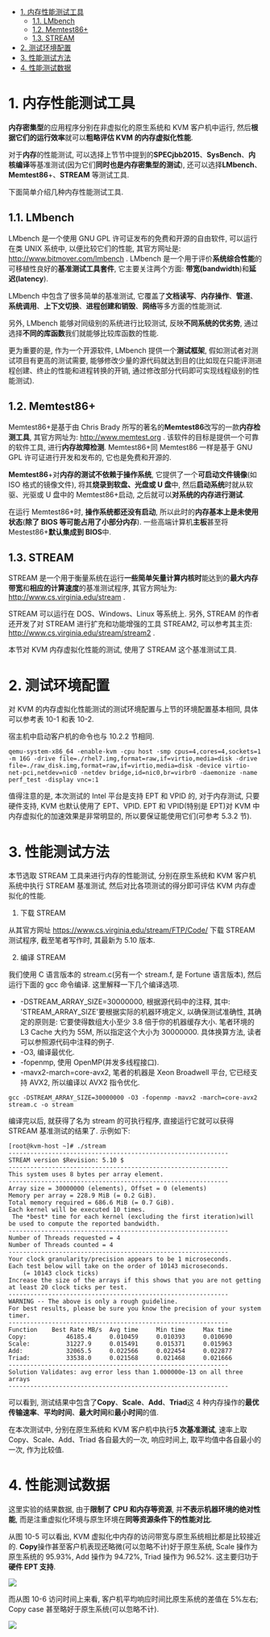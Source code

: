 
<!-- @import "[TOC]" {cmd="toc" depthFrom=1 depthTo=6 orderedList=false} -->

<!-- code_chunk_output -->

- [1. 内存性能测试工具](#1-内存性能测试工具)
  - [1.1. LMbench](#11-lmbench)
  - [1.2. Memtest86\+](#12-memtest86)
  - [1.3. STREAM](#13-stream)
- [2. 测试环境配置](#2-测试环境配置)
- [3. 性能测试方法](#3-性能测试方法)
- [4. 性能测试数据](#4-性能测试数据)

<!-- /code_chunk_output -->

# 1. 内存性能测试工具

**内存密集型**的应用程序分别在非虚拟化的原生系统和 KVM 客户机中运行, 然后**根据它们的运行效率**就可以**粗略评估 KVM 的内存虚拟化性能**.

对于**内存**的性能测试, 可以选择上节节中提到的**SPECjbb2015**、**SysBench**、**内核编译**等基准测试(因为它们**同时也是内存密集型的测试**), 还可以选择**LMbench**、**Memtest86**+、**STREAM** 等测试工具.

下面简单介绍几种内存性能测试工具.

## 1.1. LMbench

LMbench 是一个使用 GNU GPL 许可证发布的免费和开源的自由软件, 可以运行在类 UNIX 系统中, 以便比较它们的性能, 其官方网址是: http://www.bitmover.com/lmbench . LMbench 是一个用于评价**系统综合性能**的可移植性良好的**基准测试工具套件**, 它主要关注两个方面: **带宽(bandwidth**)和**延迟(latency**).

LMbench 中包含了很多简单的基准测试, 它覆盖了**文档读写**、**内存操作**、**管道**、**系统调用**、**上下文切换**、**进程创建和销毁**、**网络**等多方面的性能测试.

另外, LMbench 能够对同级别的系统进行比较测试, 反映**不同系统的优劣势**, 通过选择**不同的库函数**我们就能够比较库函数的性能.

更为重要的是, 作为一个开源软件, LMbench 提供一个**测试框架**, 假如测试者对测试项目有更高的测试需要, 能够修改少量的源代码就达到目的(比如现在只能评测进程创建、终止的性能和进程转换的开销, 通过修改部分代码即可实现线程级别的性能测试).

## 1.2. Memtest86\+

Memtest86\+是基于由 Chris Brady 所写的著名的**Memtest86**改写的一款**内存检测工具**, 其官方网址为: http://www.memtest.org . 该软件的目标是提供一个可靠的软件工具, 进行**内存故障检测**. Memtest86\+同 Memtest86 一样是基于 GNU GPL 许可证进行开发和发布的, 它也是免费和开源的.

**Memtest86**\+对**内存的测试不依赖于操作系统**, 它提供了一个**可启动文件镜像**(如 ISO 格式的镜像文件), 将其**烧录到软盘、光盘或 U 盘**中, 然后**启动系统**时就从软驱、光驱或 U 盘中的 Memtest86\+启动, 之后就可以**对系统的内存进行测试**.

在运行 Memtest86\+时, **操作系统都还没有启动**, 所以此时的**内存基本上是未使用状态**(**除了 BIOS 等可能占用了小部分内存**). 一些高端计算机**主板**甚至将 Mestest86\+**默认集成到 BIOS**中.

## 1.3. STREAM

STREAM 是一个用于衡量系统在运行**一些简单矢量计算内核时**能达到的**最大内存带宽**和**相应的计算速度**的基准测试程序, 其官方网址为: http://www.cs.virginia.edu/stream .

STREAM 可以运行在 DOS、Windows、Linux 等系统上. 另外, STREAM 的作者还开发了对 STREAM 进行扩充和功能增强的工具 STREAM2, 可以参考其主页: http://www.cs.virginia.edu/stream/stream2 .

本节对 KVM 内存虚拟化性能的测试, 使用了 STREAM 这个基准测试工具.

# 2. 测试环境配置

对 KVM 的内存虚拟化性能测试的测试环境配置与上节的环境配置基本相同, 具体可以参考表 10\-1 和表 10\-2.

宿主机中启动客户机的命令也与 10.2.2 节相同.

```
qemu-system-x86_64 -enable-kvm -cpu host -smp cpus=4,cores=4,sockets=1 -m 16G -drive file=./rhel7.img,format=raw,if=virtio,media=disk -drive file=./raw_disk.img,format=raw,if=virtio,media=disk -device virtio-net-pci,netdev=nic0 -netdev bridge,id=nic0,br=virbr0 -daemonize -name perf_test -display vnc=:1
```

值得注意的是, 本次测试的 Intel 平台是支持 EPT 和 VPID 的, 对于内存测试, 只要硬件支持, KVM 也默认使用了 EPT、VPID. EPT 和 VPID(特别是 EPT)对 KVM 中内存虚拟化的加速效果是非常明显的, 所以要保证能使用它们(可参考 5.3.2 节).

# 3. 性能测试方法

本节选取 STREAM 工具来进行内存的性能测试, 分别在原生系统和 KVM 客户机系统中执行 STREAM 基准测试, 然后对比各项测试的得分即可评估 KVM 内存虚拟化的性能.

1. 下载 STREAM

从其官方网址 https://www.cs.virginia.edu/stream/FTP/Code/ 下载 STREAM 测试程序, 截至笔者写作时, 其最新为 5.10 版本.

2. 编译 STREAM

我们使用 C 语言版本的 stream.c(另有一个 stream.f, 是 Fortune 语言版本), 然后运行下面的 gcc 命令编译. 这里解释一下几个编译选项.

- \-DSTREAM\_ARRAY\_SIZE=30000000, 根据源代码中的注释, 其中: 'STREAM_ARRAY_SIZE'要根据实际的机器环境定义, 以确保测试准确性, 其确定的原则是: 它要使得数组大小至少 3.8 倍于你的机器缓存大小. 笔者环境的 L3 Cache 大约为 55M, 所以指定这个大小为 30000000. 具体换算方法, 读者可以参照源代码中注释的例子.
- \-O3, 编译最优化.
- \-fopenmp, 使用 OpenMP(并发多线程接口).
- \-mavx2\-march=core\-avx2, 笔者的机器是 Xeon Broadwell 平台, 它已经支持 AVX2, 所以编译以 AVX2 指令优化.

```
gcc -DSTREAM_ARRAY_SIZE=30000000 -O3 -fopenmp -mavx2 -march=core-avx2 stream.c -o stream
```

编译完以后, 就获得了名为 stream 的可执行程序, 直接运行它就可以获得 STREAM 基准测试的结果了. 示例如下:

```
[root@kvm-host ~]# ./stream
-------------------------------------------------------------
STREAM version $Revision: 5.10 $
-------------------------------------------------------------
This system uses 8 bytes per array element.
-------------------------------------------------------------
Array size = 30000000 (elements), Offset = 0 (elements)
Memory per array = 228.9 MiB (= 0.2 GiB).
Total memory required = 686.6 MiB (= 0.7 GiB).
Each kernel will be executed 10 times.
 The *best* time for each kernel (excluding the first iteration)will be used to compute the reported bandwidth.
-------------------------------------------------------------
Number of Threads requested = 4
Number of Threads counted = 4
-------------------------------------------------------------
Your clock granularity/precision appears to be 1 microseconds.
Each test below will take on the order of 10143 microseconds.
    (= 10143 clock ticks)
Increase the size of the arrays if this shows that you are not getting at least 20 clock ticks per test.
-------------------------------------------------------------
WARNING -- The above is only a rough guideline.
For best results, please be sure you know the precision of your system timer.
-------------------------------------------------------------
Function    Best Rate MB/s  Avg time     Min time     Max time
Copy:           46185.4     0.010459     0.010393     0.010690
Scale:          31227.9     0.015491     0.015371     0.015963
Add:            32065.5     0.022566     0.022454     0.022877
Triad:          33538.0     0.021568     0.021468     0.021666
-------------------------------------------------------------
Solution Validates: avg error less than 1.000000e-13 on all three arrays
-------------------------------------------------------------
```

可以看到, 测试结果中包含了**Copy**、**Scale**、**Add**、**Triad**这 4 种内存操作的**最优传输速率**、**平均时间**、**最大时间**和**最小时间**的值.

在本次测试中, 分别在原生系统和 KVM 客户机中执行**5 次基准测试**, 速率上取 Copy、Scale、Add、Triad 各自最大的一次, 响应时间上, 取平均值中各自最小的一次, 作为比较值.

# 4. 性能测试数据

这里实验的结果数据, 由于**限制了 CPU 和内存等资源**, 并**不表示机器环境的绝对性能**, 而是注重虚拟化环境与原生环境在**同等资源条件下的性能对比**.

从图 10\-5 可以看出, KVM 虚拟化中内存的访问带宽与原生系统相比都是比较接近的. **Copy**操作甚至客户机表现还略微(可以忽略不计)好于原生系统, Scale 操作为原生系统的 95.93%, Add 操作为 94.72%, Triad 操作为 96.52%. 这主要归功于**硬件 EPT 支持**.

![](./images/2019-05-11-21-33-33.png)

而从图 10-6 访问时间上来看, 客户机平均响应时间比原生系统的差值在 5%左右; Copy case 甚至略好于原生系统(可以忽略不计).

![](./images/2019-05-11-21-35-45.png)